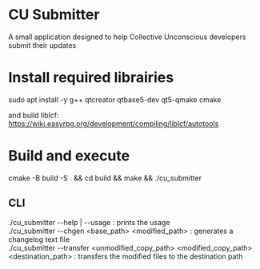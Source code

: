 # CU Submitter
A small application designed to help Collective Unconscious developers submit their updates

# Install required librairies
sudo apt install -y g++ qtcreator qtbase5-dev qt5-qmake cmake

and build liblcf: https://wiki.easyrpg.org/development/compiling/liblcf/autotools

# Build and execute
cmake -B build -S . &&
cd build &&
make &&
./cu_submitter

## CLI

./cu_submitter --help | --usage : prints the usage\
./cu_submitter --chgen <base_path> <modified_path> : generates a changelog text file\
./cu_submitter --transfer <unmodified_copy_path> <modified_copy_path> <destination_path> : transfers the modified files to the destination path
